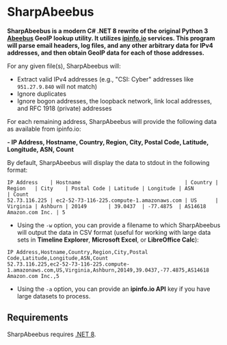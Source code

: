 # SharpAbeebus

**SharpAbeebus is a modern C# .NET 8 rewrite of the original Python 3 [Abeebus](https://github.com/13Cubed/Abeebus) GeoIP lookup utility. It utilizes [ipinfo.io](https://ipinfo.io) services. This program will parse email headers, log files, and any other arbitrary data for IPv4 addresses, and then obtain GeoIP data for each of those addresses.**

For any given file(s), SharpAbeebus will:

- Extract valid IPv4 addresses (e.g., "CSI: Cyber" addresses like `951.27.9.840` will not match)
- Ignore duplicates
- Ignore bogon addresses, the loopback network, link local addresses, and RFC 1918 (private) addresses

For each remaining address, SharpAbeebus will provide the following data as available from ipinfo.io:

**- IP Address, Hostname, Country, Region, City, Postal Code, Latitude, Longitude, ASN, Count**

By default, SharpAbeebus will display the data to stdout in the following format:

```
IP Address    | Hostname                                  | Country | Region   | City    | Postal Code | Latitude | Longitude | ASN                     | Count
52.73.116.225 | ec2-52-73-116-225.compute-1.amazonaws.com | US      | Virginia | Ashburn | 20149       | 39.0437  | -77.4875  | AS14618 Amazon.com Inc. | 5
```

- Using the `-w` option, you can provide a filename to which SharpAbeebus will output the data in CSV format (useful for working with large data sets in **Timeline Explorer**, **Microsoft Excel**, or **LibreOffice Calc**):

```
IP Address,Hostname,Country,Region,City,Postal Code,Latitude,Longitude,ASN,Count
52.73.116.225,ec2-52-73-116-225.compute-1.amazonaws.com,US,Virginia,Ashburn,20149,39.0437,-77.4875,AS14618 Amazon.com Inc.,5
```

- Using the `-a` option, you can provide an **ipinfo.io API** key if you have large datasets to process.

## Requirements

SharpAbeebus requires [.NET 8](https://dotnet.microsoft.com/en-us/download/dotnet/8.0).
